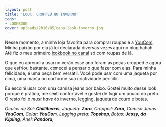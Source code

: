 ```yaml
---
layout: post
title: 'LOOK: CROPPED NO INVERNO'
tags:
- LOOKBOOK
cover: uploads/2016/05/capa-look-inverno.jpg
---
```


Nesse momento, a minha loja favorita para comprar roupas é a <a href="http://www.youcom.com.br/">YouCom</a>. Minha paixão por ela já foi declarada diversas vezes aqui no blog hahah. Até fiz o meu primeiro <a href="https://www.youtube.com/watch?v=KOq1fULUy30">lookbook no canal</a> só com roupas de lá.

O que eu aprendi a usar no verão esse ano foram as peças cropped e agora que esfriou bastante, comecei a pensar o que fazer com elas. Para minha felicidade, é uma peça bem versátil. Você pode usar com uma jaqueta por cima, uma manta ou conforme sua criatividade permitir.

Eu escolhi usar com uma camisa jeans por baixo. Gostei muito desse look porque é prático, me senti confortável e gostei de fugir um pouco do preto. O resto foi o <em>must have</em> do inverno, legging, jaqueta de couro e botas.

<em>Óculos de Sol: **Chillibeans**, Jaqueta: **Zara**, Cropped: **Zara**, Camisa Jeans: **YouCom**, Colar: **YouCom**, Legging preta: **Topshop**, Botas: **Jessy, da Kipling**, Anel: **Pandora**;</em>
